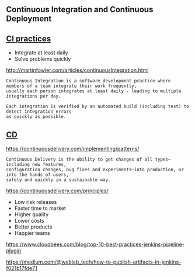 Continuous Integration and Continuous Deployment
------------------------------------------------

[CI practices](https://www.thoughtworks.com/continuous-integration)
---------------------

- Integrate at least daily
- Solve problems quickly

http://martinfowler.com/articles/continuousIntegration.html

```
Continuous Integration is a software development practice where members of a team integrate their work frequently, 
usually each person integrates at least daily - leading to multiple integrations per day. 

Each integration is verified by an automated build (including test) to detect integration errors 
as quickly as possible. 
```

[CD](https://continuousdelivery.com/)
---

https://continuousdelivery.com/implementing/patterns/

```
Continuous Delivery is the ability to get changes of all types—including new features, 
configuration changes, bug fixes and experiments—into production, or into the hands of users, 
safely and quickly in a sustainable way.
```

https://continuousdelivery.com/principles/

- Low risk releases
- Faster time to market
- Higher quality
- Lower costs
- Better products
- Happier teams


https://www.cloudbees.com/blog/top-10-best-practices-jenkins-pipeline-plugin

https://medium.com/@weblab_tech/how-to-publish-artifacts-in-jenkins-f021b17fde71
